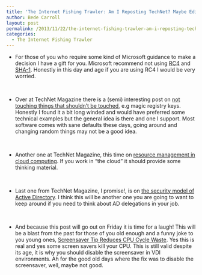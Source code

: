 ```yaml
---
title: 'The Internet Fishing Trawler: Am I Reposting TechNet? Maybe Edition'
author: Bede Carroll
layout: post
permalink: /2013/11/22/the-internet-fishing-trawler-am-i-reposting-technet-maybe-edition/
categories:
  - The Internet Fishing Trawler
---
```

*   For those of you who require some kind of Microsoft guidance to make a decision I have a gift for you. Microsoft recommend not using <a href="http://blogs.technet.com/b/srd/archive/2013/11/12/security-advisory-2868725-recommendation-to-disable-rc4.aspx" target="_blank">RC4</a> and <a href="http://blogs.technet.com/b/srd/archive/2013/11/12/security-advisory-2880823-recommendation-to-discontinue-use-of-sha-1.aspx" target="_blank">SHA-1</a>. Honestly in this day and age if you are using RC4 I would be very worried.

&nbsp;

*   Over at TechNet Magazine there is a (semi) interesting post on <a href="http://technet.microsoft.com/en-us/magazine/dn456530.aspx" target="_blank">not touching things that shouldn&#8217;t be touched</a>, e.g magic registry keys. Honestly I found it a bit long winded and would have preferred some technical examples but the general idea is there and one I support. Most software comes with sane defaults these days, going around and changing random things may not be a good idea.

&nbsp;

*   Another one at TechNet Magazine, this time on <a href="http://technet.microsoft.com/en-us/magazine/dn456533.aspx" target="_blank">resource management in cloud computing</a>. If you work in &#8220;the cloud&#8221; it should provide some thinking material.

&nbsp;

*   Last one from TechNet Magazine, I promise!, is on <a href="http://technet.microsoft.com/en-us/magazine/dn451249.aspx" target="_blank">the security model of Active Directory</a>. I think this will be another one you are going to want to keep around if you need to think about AD delegations in your job.

&nbsp;

*   And because this post will go out on Friday it is time for a laugh! This will be a blast from the past for those of you old enough and a funny joke to you young ones, <a href="http://technet.microsoft.com/en-us/library/cc751009.aspx" target="_blank">Screensaver Tip Reduces CPU Cycle Waste</a>. Yes this is real and yes some screen savers kill your CPU. This is still valid despite its age, it is why you should disable the screensaver in VDI environments. Ah for the good old days where the fix was to disable the screensaver, well, maybe not good.

&nbsp;